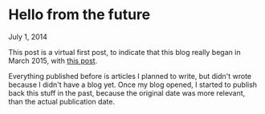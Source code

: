 Hello from the future
=====================
July 1, 2014

This post is a virtual first post, to indicate that this blog really
began in March 2015, with [this post](../../2015/03/coming-soon.html).

Everything published before is articles I planned to write, but didn't
wrote because I didn't have a blog yet. Once my blog opened, I started
to publish back this stuff in the past, because the original date was
more relevant, than the actual publication date.
